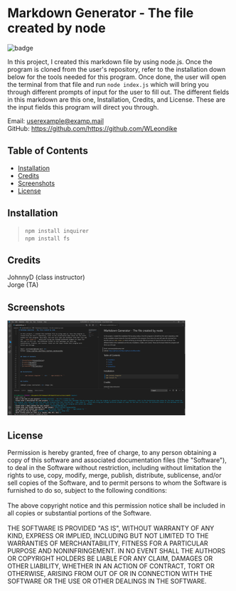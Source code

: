 # Markdown Generator - The file created by node

![badge](https://img.shields.io/badge/License-MIT-blue)

In this project, I created this markdown file by using node.js. Once the program is cloned from the user's repository, refer to the installation down below for the tools needed for this program. Once done, the user will open the terminal from that file and run `node index.js` which will bring you through different prompts of input for the user to fill out. The different fields in this markdown are this one, Installation, Credits, and License. These are the input fields this program will direct you through.

Email: userexample@examp.mail <br>
GitHub: https://github.com/https://github.com/WLeondike

## Table of Contents

- [Installation](#installation)
- [Credits](#credits)
- [Screenshots](#screenshots)
- [License](#license)


## Installation

> `npm install inquirer` <br> `npm install fs`


## Credits

JohnnyD (class instructor) <br> Jorge (TA)


## Screenshots

  <img src ="./Images/screenshot.png" width="400">


## License

Permission is hereby granted, free of charge, to any person obtaining a copy of this software and associated documentation files (the "Software"), to deal in the Software without restriction, including without limitation the rights to use, copy, modify, merge, publish, distribute, sublicense, and/or sell copies of the Software, and to permit persons to whom the Software is furnished to do so, subject to the following conditions: <br> <br> The above copyright notice and this permission notice shall be included in all copies or substantial portions of the Software. <br> <br> THE SOFTWARE IS PROVIDED "AS IS", WITHOUT WARRANTY OF ANY KIND, EXPRESS OR IMPLIED, INCLUDING BUT NOT LIMITED TO THE WARRANTIES OF MERCHANTABILITY, FITNESS FOR A PARTICULAR PURPOSE AND NONINFRINGEMENT. IN NO EVENT SHALL THE AUTHORS OR COPYRIGHT HOLDERS BE LIABLE FOR ANY CLAIM, DAMAGES OR OTHER LIABILITY, WHETHER IN AN ACTION OF CONTRACT, TORT OR OTHERWISE, ARISING FROM OUT OF OR IN CONNECTION WITH THE SOFTWARE OR THE USE OR OTHER DEALINGS IN THE SOFTWARE.